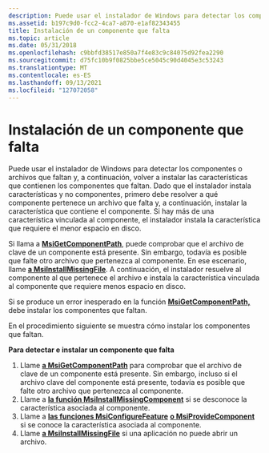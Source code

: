```yaml
---
description: Puede usar el instalador de Windows para detectar los componentes o archivos que faltan y, a continuación, volver a instalar las características que contienen los componentes que faltan.
ms.assetid: b197c9d0-fcc2-4ca7-a870-e1af82343455
title: Instalación de un componente que falta
ms.topic: article
ms.date: 05/31/2018
ms.openlocfilehash: c9bbfd38517e850a7f4e83c9c84075d92fea2290
ms.sourcegitcommit: d75fc10b9f0825bbe5ce5045c90d4045e3c53243
ms.translationtype: MT
ms.contentlocale: es-ES
ms.lasthandoff: 09/13/2021
ms.locfileid: "127072058"
---
```

# <a name="installing-a-missing-component"></a>Instalación de un componente que falta

Puede usar el instalador de Windows para detectar los componentes o archivos que faltan y, a continuación, volver a instalar las características que contienen los componentes que faltan. Dado que el instalador instala características y no componentes, primero debe resolver a qué componente pertenece un archivo que falta y, a continuación, instalar la característica que contiene el componente. Si hay más de una característica vinculada al componente, el instalador instala la característica que requiere el menor espacio en disco.

Si llama a [**MsiGetComponentPath**](/windows/desktop/api/Msi/nf-msi-msigetcomponentpatha), puede comprobar que el archivo de clave de un componente está presente. Sin embargo, todavía es posible que falte otro archivo que pertenezca al componente. En ese escenario, llame [**a MsiInstallMissingFile**](/windows/desktop/api/Msi/nf-msi-msiinstallmissingfilea). A continuación, el instalador resuelve al componente al que pertenece el archivo e instala la característica vinculada al componente que requiere menos espacio en disco.

Si se produce un error inesperado en la función [**MsiGetComponentPath,**](/windows/desktop/api/Msi/nf-msi-msigetcomponentpatha) debe instalar los componentes que faltan.

En el procedimiento siguiente se muestra cómo instalar los componentes que faltan.

**Para detectar e instalar un componente que falta**

1.  Llame [**a MsiGetComponentPath**](/windows/desktop/api/Msi/nf-msi-msigetcomponentpatha) para comprobar que el archivo de clave de un componente está presente. Sin embargo, incluso si el archivo clave del componente está presente, todavía es posible que falte otro archivo que pertenezca al componente.
2.  Llame a [**la función MsiInstallMissingComponent**](/windows/desktop/api/Msi/nf-msi-msiinstallmissingcomponenta) si se desconoce la característica asociada al componente.
3.  Llame a [**las funciones MsiConfigureFeature**](/windows/desktop/api/Msi/nf-msi-msiconfigurefeaturea) [**o MsiProvideComponent**](/windows/desktop/api/Msi/nf-msi-msiprovidecomponenta) si se conoce la característica asociada al componente.
4.  Llame [**a MsiInstallMissingFile**](/windows/desktop/api/Msi/nf-msi-msiinstallmissingfilea) si una aplicación no puede abrir un archivo.

 

 



